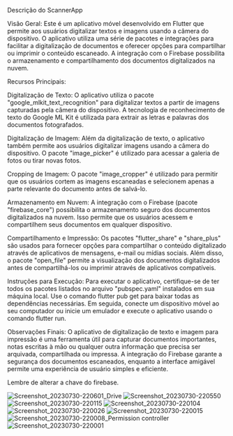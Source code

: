 Descrição do ScannerApp

Visão Geral:
Este é um aplicativo móvel desenvolvido em Flutter que permite aos usuários digitalizar textos e imagens usando a câmera do dispositivo. O aplicativo utiliza uma série de pacotes e integrações para facilitar a digitalização de documentos e oferecer opções para compartilhar ou imprimir o conteúdo escaneado. A integração com o Firebase possibilita o armazenamento e compartilhamento dos documentos digitalizados na nuvem.

Recursos Principais:

Digitalização de Texto: O aplicativo utiliza o pacote "google_mlkit_text_recognition" para digitalizar textos a partir de imagens capturadas pela câmera do dispositivo. A tecnologia de reconhecimento de texto do Google ML Kit é utilizada para extrair as letras e palavras dos documentos fotografados.

Digitalização de Imagem: Além da digitalização de texto, o aplicativo também permite aos usuários digitalizar imagens usando a câmera do dispositivo. O pacote "image_picker" é utilizado para acessar a galeria de fotos ou tirar novas fotos.

Cropping de Imagem: O pacote "image_cropper" é utilizado para permitir que os usuários cortem as imagens escaneadas e selecionem apenas a parte relevante do documento antes de salvá-lo.

Armazenamento em Nuvem: A integração com o Firebase (pacote "firebase_core") possibilita o armazenamento seguro dos documentos digitalizados na nuvem. Isso permite que os usuários acessem e compartilhem seus documentos em qualquer dispositivo.

Compartilhamento e Impressão: Os pacotes "flutter_share" e "share_plus" são usados para fornecer opções para compartilhar o conteúdo digitalizado através de aplicativos de mensagens, e-mail ou mídias sociais. Além disso, o pacote "open_file" permite a visualização dos documentos digitalizados antes de compartilhá-los ou imprimir através de aplicativos compatíveis.

Instruções para Execução:
Para executar o aplicativo, certifique-se de ter todos os pacotes listados no arquivo "pubspec.yaml" instalados em sua máquina local. Use o comando flutter pub get para baixar todas as dependências necessárias. Em seguida, conecte um dispositivo móvel ao seu computador ou inicie um emulador e execute o aplicativo usando o comando flutter run.

Observações Finais:
O aplicativo de digitalização de texto e imagem para impressão é uma ferramenta útil para capturar documentos importantes, notas escritas à mão ou qualquer outra informação que precisa ser arquivada, compartilhada ou impressa. A integração do Firebase garante a segurança dos documentos escaneados, enquanto a interface amigável permite uma experiência de usuário simples e eficiente.

Lembre de alterar a chave do firebase.

![Screenshot_20230730-220601_Drive](https://github.com/JhonSilva98/ScannerApp/assets/53879683/237b8a6d-1c15-4210-ad6d-360f4916f42a)
![Screenshot_20230730-220550](https://github.com/JhonSilva98/ScannerApp/assets/53879683/9a6d4feb-148d-4a68-83af-db8e0ae7cfa0)
![Screenshot_20230730-220115](https://github.com/JhonSilva98/ScannerApp/assets/53879683/3f41812e-6d33-4b7f-9b84-7071a28e7581)
![Screenshot_20230730-220104](https://github.com/JhonSilva98/ScannerApp/assets/53879683/b1bb653e-7c19-4be9-8e26-ddd201727c70)
![Screenshot_20230730-220026](https://github.com/JhonSilva98/ScannerApp/assets/53879683/c4f25559-acdd-4fc1-b008-ae1f1dd89dab)
![Screenshot_20230730-220015](https://github.com/JhonSilva98/ScannerApp/assets/53879683/ef23d3f5-f6df-4641-9173-00f971ec71c8)
![Screenshot_20230730-220008_Permission controller](https://github.com/JhonSilva98/ScannerApp/assets/53879683/b91cdd7a-4044-40f9-92e1-4dcc5bdbddb7)
![Screenshot_20230730-220001](https://github.com/JhonSilva98/ScannerApp/assets/53879683/01889a2a-c98a-4a2d-890e-41ffbe633f6b)



